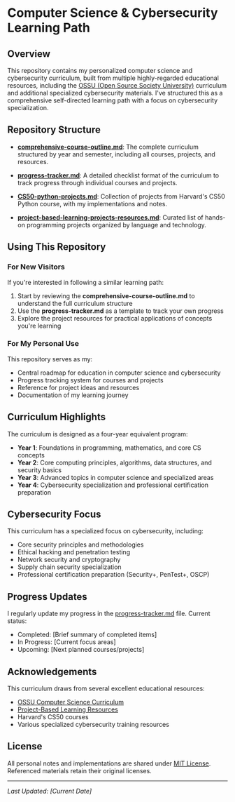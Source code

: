 # Computer Science & Cybersecurity Learning Path

## Overview

This repository contains my personalized computer science and cybersecurity curriculum, built from multiple highly-regarded educational resources, including the [OSSU (Open Source Society University)](https://github.com/ossu/computer-science) curriculum and additional specialized cybersecurity materials. I've structured this as a comprehensive self-directed learning path with a focus on cybersecurity specialization.

## Repository Structure

- **[comprehensive-course-outline.md](comprehensive-course-outline.md)**: The complete curriculum structured by year and semester, including all courses, projects, and resources.
  
- **[progress-tracker.md](progress-tracker.md)**: A detailed checklist format of the curriculum to track progress through individual courses and projects.
  
- **[CS50-python-projects.md](CS50-python-projects.md)**: Collection of projects from Harvard's CS50 Python course, with my implementations and notes.
  
- **[project-based-learning-projects-resources.md](project-based-learning-projects-resources.md)**: Curated list of hands-on programming projects organized by language and technology.

## Using This Repository

### For New Visitors

If you're interested in following a similar learning path:

1. Start by reviewing the **comprehensive-course-outline.md** to understand the full curriculum structure
2. Use the **progress-tracker.md** as a template to track your own progress
3. Explore the project resources for practical applications of concepts you're learning

### For My Personal Use

This repository serves as my:
- Central roadmap for education in computer science and cybersecurity
- Progress tracking system for courses and projects
- Reference for project ideas and resources
- Documentation of my learning journey

## Curriculum Highlights

The curriculum is designed as a four-year equivalent program:

- **Year 1**: Foundations in programming, mathematics, and core CS concepts
- **Year 2**: Core computing principles, algorithms, data structures, and security basics
- **Year 3**: Advanced topics in computer science and specialized areas
- **Year 4**: Cybersecurity specialization and professional certification preparation

## Cybersecurity Focus

This curriculum has a specialized focus on cybersecurity, including:

- Core security principles and methodologies
- Ethical hacking and penetration testing
- Network security and cryptography
- Supply chain security specialization
- Professional certification preparation (Security+, PenTest+, OSCP)

## Progress Updates

I regularly update my progress in the [progress-tracker.md](progress-tracker.md) file. Current status:
- Completed: [Brief summary of completed items]
- In Progress: [Current focus areas]
- Upcoming: [Next planned courses/projects]

## Acknowledgements

This curriculum draws from several excellent educational resources:
- [OSSU Computer Science Curriculum](https://github.com/ossu/computer-science)
- [Project-Based Learning Resources](https://github.com/practical-tutorials/project-based-learning)
- Harvard's CS50 courses
- Various specialized cybersecurity training resources

## License

All personal notes and implementations are shared under [MIT License](LICENSE). Referenced materials retain their original licenses.

---

*Last Updated: [Current Date]*
